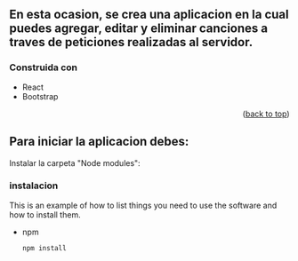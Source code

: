 
<!--
*** Proyecto Para la ADL
*** En esta ocasion, creamos una pagina web, la cual es capaz de realizar peticiones
*** Las peticiones son realizada a un servido el cual aca crearemos
-->


<!-- Sobre el proyecto -->
## En esta ocasion, se crea una aplicacion en la cual puedes agregar, editar y eliminar canciones a traves de peticiones realizadas al servidor.


### Construida con
* React
* Bootstrap

<p align="right">(<a href="#readme-top">back to top</a>)</p>



<!-- Inicializacion de la App -->
## Para iniciar la aplicacion debes:

Instalar la carpeta "Node modules":

### instalacion

This is an example of how to list things you need to use the software and how to install them.
* npm
  ```sh
  npm install
  ```
